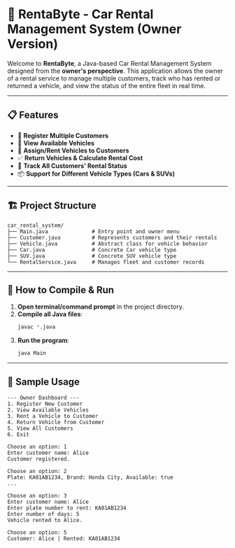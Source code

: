 # 🚗 RentaByte - Car Rental Management System (Owner Version)

Welcome to **RentaByte**, a Java-based Car Rental Management System designed from the **owner's perspective**. This application allows the owner of a rental service to manage multiple customers, track who has rented or returned a vehicle, and view the status of the entire fleet in real time.

---

## 📋 Features

- 🔐 **Register Multiple Customers**
- 🚙 **View Available Vehicles**
- 🧾 **Assign/Rent Vehicles to Customers**
- ✅ **Return Vehicles & Calculate Rental Cost**
- 👥 **Track All Customers' Rental Status**
- 📦 **Support for Different Vehicle Types (Cars & SUVs)**

---

## 🏗️ Project Structure

```
car_rental_system/
├── Main.java              # Entry point and owner menu
├── Customer.java          # Represents customers and their rentals
├── Vehicle.java           # Abstract class for vehicle behavior
├── Car.java               # Concrete Car vehicle type
├── SUV.java               # Concrete SUV vehicle type
└── RentalService.java     # Manages fleet and customer records
```

---

## 💠 How to Compile & Run

1. **Open terminal/command prompt** in the project directory.
2. **Compile all Java files**:
   ```bash
   javac *.java
   ```
3. **Run the program**:
   ```bash
   java Main
   ```

---

## 🥪 Sample Usage

```text
--- Owner Dashboard ---
1. Register New Customer
2. View Available Vehicles
3. Rent a Vehicle to Customer
4. Return Vehicle from Customer
5. View All Customers
6. Exit

Choose an option: 1
Enter customer name: Alice
Customer registered.

Choose an option: 2
Plate: KA01AB1234, Brand: Honda City, Available: true
...

Choose an option: 3
Enter customer name: Alice
Enter plate number to rent: KA01AB1234
Enter number of days: 5
Vehicle rented to Alice.

Choose an option: 5
Customer: Alice | Rented: KA01AB1234
```
